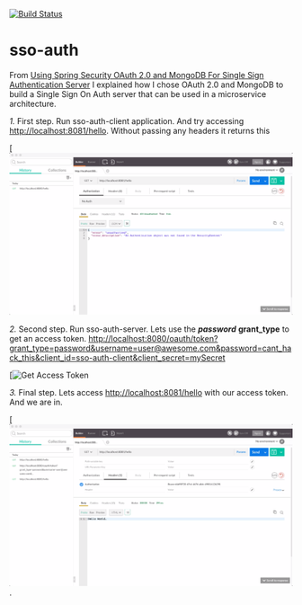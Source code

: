 [![Build Status](https://travis-ci.org/malike/sso-auth.svg?branch=master)](https://travis-ci.org/malike/sso-auth)

# sso-auth

From [Using Spring Security OAuth 2.0 and MongoDB For Single Sign Authentication Server](http://malike.github.io/Spring-Security-OAuth2/) I explained how I chose OAuth 2.0 and MongoDB to build a Single Sign On Auth server that can be used in a microservice architecture.

*1.* First step. Run sso-auth-client application. And try accessing [http://localhost:8081/hello](http://localhost:8081/hello). Without
passing any headers it returns this

[![No Security Token](hello_no_token.png "sso-auth-client")

*2.* Second step. Run sso-auth-server. Lets use the ***password*** **grant_type** to get an access token.
[http://localhost:8080/oauth/token?grant_type=password&username=user@awesome.com&password=cant_hack_this&client_id=sso-auth-client&client_secret=mySecret](http://localhost:8080/oauth/token?grant_type=password&username=user@awesome.com&password=cant_hack_this&client_id=sso-auth-client&client_secret=mySecret)

[![Get Access Token](oauth-login.png "sso-auth-server")

*3.* Final step. Lets access [http://localhost:8081/hello](http://localhost:8081/hello) with our access token.
And we are in.

[![Security Token](hello_token.png "sso-auth-client").




